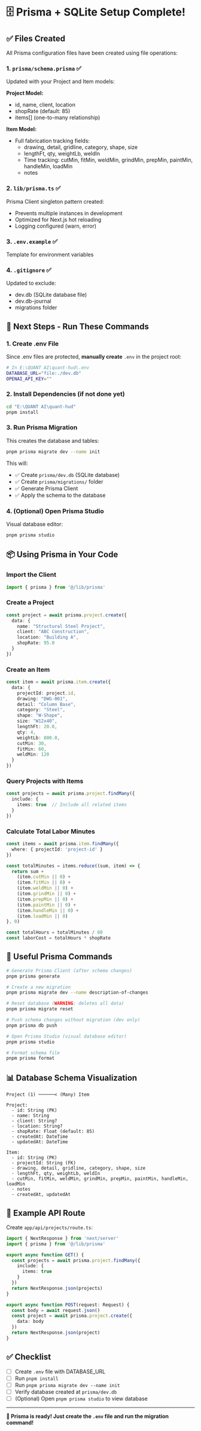 # 🗄️ Prisma + SQLite Setup Complete!

## ✅ Files Created

All Prisma configuration files have been created using file operations:

### 1. `prisma/schema.prisma` ✅
Updated with your Project and Item models:

**Project Model:**
- id, name, client, location
- shopRate (default: 85)
- items[] (one-to-many relationship)

**Item Model:**
- Full fabrication tracking fields:
  - drawing, detail, gridline, category, shape, size
  - lengthFt, qty, weightLb, weldIn
  - Time tracking: cutMin, fitMin, weldMin, grindMin, prepMin, paintMin, handleMin, loadMin
  - notes

### 2. `lib/prisma.ts` ✅
Prisma Client singleton pattern created:
- Prevents multiple instances in development
- Optimized for Next.js hot reloading
- Logging configured (warn, error)

### 3. `.env.example` ✅
Template for environment variables

### 4. `.gitignore` ✅
Updated to exclude:
- dev.db (SQLite database file)
- dev.db-journal
- migrations folder

## 🚀 Next Steps - Run These Commands

### 1. Create .env File
Since .env files are protected, **manually create** `.env` in the project root:

```bash
# In E:\QUANT AI\quant-hud\.env
DATABASE_URL="file:./dev.db"
OPENAI_API_KEY=""
```

### 2. Install Dependencies (if not done yet)
```bash
cd "E:\QUANT AI\quant-hud"
pnpm install
```

### 3. Run Prisma Migration
This creates the database and tables:
```bash
pnpm prisma migrate dev --name init
```

This will:
- ✅ Create `prisma/dev.db` (SQLite database)
- ✅ Create `prisma/migrations/` folder
- ✅ Generate Prisma Client
- ✅ Apply the schema to the database

### 4. (Optional) Open Prisma Studio
Visual database editor:
```bash
pnpm prisma studio
```

## 📦 Using Prisma in Your Code

### Import the Client
```typescript
import { prisma } from '@/lib/prisma'
```

### Create a Project
```typescript
const project = await prisma.project.create({
  data: {
    name: "Structural Steel Project",
    client: "ABC Construction",
    location: "Building A",
    shopRate: 95.0
  }
})
```

### Create an Item
```typescript
const item = await prisma.item.create({
  data: {
    projectId: project.id,
    drawing: "DWG-001",
    detail: "Column Base",
    category: "Steel",
    shape: "W-Shape",
    size: "W12x40",
    lengthFt: 20.0,
    qty: 4,
    weightLb: 800.0,
    cutMin: 30,
    fitMin: 60,
    weldMin: 120
  }
})
```

### Query Projects with Items
```typescript
const projects = await prisma.project.findMany({
  include: {
    items: true  // Include all related items
  }
})
```

### Calculate Total Labor Minutes
```typescript
const items = await prisma.item.findMany({
  where: { projectId: 'project-id' }
})

const totalMinutes = items.reduce((sum, item) => {
  return sum + 
    (item.cutMin || 0) + 
    (item.fitMin || 0) + 
    (item.weldMin || 0) + 
    (item.grindMin || 0) + 
    (item.prepMin || 0) + 
    (item.paintMin || 0) + 
    (item.handleMin || 0) + 
    (item.loadMin || 0)
}, 0)

const totalHours = totalMinutes / 60
const laborCost = totalHours * shopRate
```

## 🔧 Useful Prisma Commands

```bash
# Generate Prisma Client (after schema changes)
pnpm prisma generate

# Create a new migration
pnpm prisma migrate dev --name description-of-changes

# Reset database (WARNING: deletes all data)
pnpm prisma migrate reset

# Push schema changes without migration (dev only)
pnpm prisma db push

# Open Prisma Studio (visual database editor)
pnpm prisma studio

# Format schema file
pnpm prisma format
```

## 📊 Database Schema Visualization

```
Project (1) ──────< (Many) Item

Project:
  - id: String (PK)
  - name: String
  - client: String?
  - location: String?
  - shopRate: Float (default: 85)
  - createdAt: DateTime
  - updatedAt: DateTime

Item:
  - id: String (PK)
  - projectId: String (FK)
  - drawing, detail, gridline, category, shape, size
  - lengthFt, qty, weightLb, weldIn
  - cutMin, fitMin, weldMin, grindMin, prepMin, paintMin, handleMin, loadMin
  - notes
  - createdAt, updatedAt
```

## 🎯 Example API Route

Create `app/api/projects/route.ts`:

```typescript
import { NextResponse } from 'next/server'
import { prisma } from '@/lib/prisma'

export async function GET() {
  const projects = await prisma.project.findMany({
    include: {
      items: true
    }
  })
  return NextResponse.json(projects)
}

export async function POST(request: Request) {
  const body = await request.json()
  const project = await prisma.project.create({
    data: body
  })
  return NextResponse.json(project)
}
```

## ✅ Checklist

- [ ] Create `.env` file with DATABASE_URL
- [ ] Run `pnpm install`
- [ ] Run `pnpm prisma migrate dev --name init`
- [ ] Verify database created at `prisma/dev.db`
- [ ] (Optional) Open `pnpm prisma studio` to view database

---

**🎉 Prisma is ready! Just create the `.env` file and run the migration command!**

